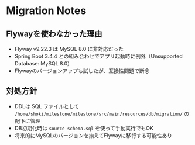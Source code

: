 # Migration Notes

## Flywayを使わなかった理由

- Flyway v9.22.3 は MySQL 8.0 に非対応だった
- Spring Boot 3.4.4 との組み合わせでアプリ起動時に例外（Unsupported Database: MySQL 8.0）
- Flywayのバージョンアップも試したが、互換性問題で断念

## 対処方針

- DDLは SQL ファイルとして `/home/shoki/milestone/milestone/src/main/resources/db/migration/` の配下に管理
- DB初期化時は `source schema.sql` を使って手動実行でもOK
- 将来的にMySQLのバージョンを揃えてFlywayに移行する可能性あり
